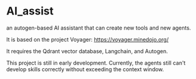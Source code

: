 # AI_assist
 an autogen-based AI assistant that can create new tools and new agents. 
 
 It is based on the project Voyager: https://voyager.minedojo.org/

It requires the Qdrant vector database, Langchain, and Autogen.

This project is still in early development. Currently, the agents still can't develop skills correctly without exceeding the context window.
